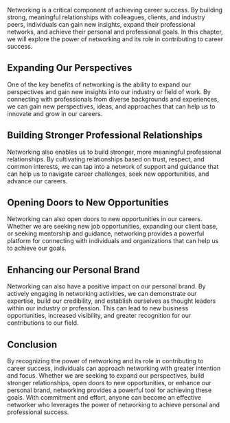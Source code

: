 
Networking is a critical component of achieving career success. By building strong, meaningful relationships with colleagues, clients, and industry peers, individuals can gain new insights, expand their professional networks, and achieve their personal and professional goals. In this chapter, we will explore the power of networking and its role in contributing to career success.

Expanding Our Perspectives
--------------------------

One of the key benefits of networking is the ability to expand our perspectives and gain new insights into our industry or field of work. By connecting with professionals from diverse backgrounds and experiences, we can gain new perspectives, ideas, and approaches that can help us to innovate and grow in our careers.

Building Stronger Professional Relationships
--------------------------------------------

Networking also enables us to build stronger, more meaningful professional relationships. By cultivating relationships based on trust, respect, and common interests, we can tap into a network of support and guidance that can help us to navigate career challenges, seek new opportunities, and advance our careers.

Opening Doors to New Opportunities
----------------------------------

Networking can also open doors to new opportunities in our careers. Whether we are seeking new job opportunities, expanding our client base, or seeking mentorship and guidance, networking provides a powerful platform for connecting with individuals and organizations that can help us to achieve our goals.

Enhancing our Personal Brand
----------------------------

Networking can also have a positive impact on our personal brand. By actively engaging in networking activities, we can demonstrate our expertise, build our credibility, and establish ourselves as thought leaders within our industry or profession. This can lead to new business opportunities, increased visibility, and greater recognition for our contributions to our field.

Conclusion
----------

By recognizing the power of networking and its role in contributing to career success, individuals can approach networking with greater intention and focus. Whether we are seeking to expand our perspectives, build stronger relationships, open doors to new opportunities, or enhance our personal brand, networking provides a powerful tool for achieving these goals. With commitment and effort, anyone can become an effective networker who leverages the power of networking to achieve personal and professional success.
